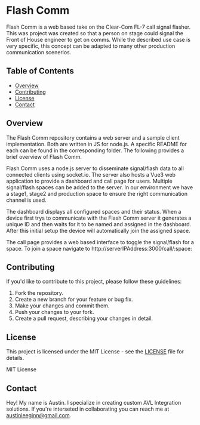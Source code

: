 # Flash Comm

Flash Comm is a web based take on the Clear-Com FL-7 call signal flasher.  This was project was created so that a person on stage could signal the Front of House engineer to get on comms.  While the described use case is very specific, this concept can be adapted to many other production communication scenerios. 

## Table of Contents

- [Overview](#overview)
- [Contributing](#contributing)
- [License](#license)
- [Contact](#contact)

## Overview

The Flash Comm repository contains a web server and a sample client implementation.  Both are written in JS for node.js. A specific README for each can be found in the corresponding folder.  The following provides a brief overview of Flash Comm.

Flash Comm uses a node.js server to disseminate signal/flash data to all connected clients using socket.io.  The server also hosts a Vue3 web application to provide a dashboard and call page for users.  Multiple signal/flash spaces can be added to the server.  In our environment we have a stage1, stage2 and production space to ensure the right communication channel is used.

The dashboard displays all configured spaces and their status.  When a device first trys to communicate with the Flash Comm server it generates a unique ID and then waits for it to be named and assigned in the dashboard.  After this initial setup the device will automatically join the assigned space. 

The call page provides a web based interface to toggle the signal/flash for a space.  To join a space navigate to http://serverIPAddress:3000/call/:space:

## Contributing
If you'd like to contribute to this project, please follow these guidelines:

1. Fork the repository.
2. Create a new branch for your feature or bug fix.
3. Make your changes and commit them.
4. Push your changes to your fork.
5. Create a pull request, describing your changes in detail.

## License

This project is licensed under the MIT License - see the [LICENSE](LICENSE) file for details.

MIT License

## Contact
Hey! My name is Austin.  I specialize in creating custom AVL Integration solutions. If you're interseted in collaborating you can reach me at [austinleeginn@gmail.com](mailto:austinleeginn@gmail.com).
